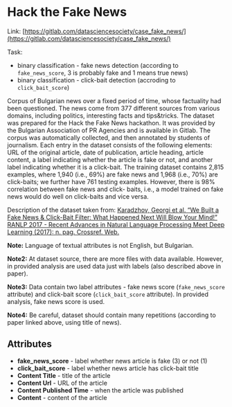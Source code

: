 # Hack the Fake News

Link: [https://gitlab.com/datasciencesociety/case_fake_news/](https://gitlab.com/datasciencesociety/case_fake_news/)

Task:
* binary classification - fake news detection (according to `fake_news_score`, 3 is probably fake and 1 means true news)
* binary classification - click-bait detection (accroding to `click_bait_score`)

Corpus of Bulgarian news over a fixed period of time, whose factuality had been questioned. The news come from 377 different sources from various domains, including politics, interesting facts and tips&tricks. The dataset was prepared for the Hack the Fake News hackathon. It was provided by the Bulgarian Association of PR Agencies and is available in Gitlab. The corpus was automatically collected, and then annotated by students of journalism. Each entry in the dataset consists of the following elements: URL of the original article, date of publication, article heading, article content, a label indicating whether the article is fake or not, and another label indicating whether it is a click-bait. The training dataset contains 2,815 examples, where 1,940 (i.e., 69%) are fake news and 1,968 (i.e., 70%) are click-baits; we further have 761 testing examples. However, there is 98% correlation between fake news and click- baits, i.e., a model trained on fake news would do well on click-baits and vice versa.

Description of the dataset taken from:
[Karadzhov, Georgi et al. “We Built a Fake News & Click-Bait Filter: What Happened Next Will Blow Your Mind!” RANLP 2017 - Recent Advances in Natural Language Processing Meet Deep Learning (2017): n. pag. Crossref. Web.](https://arxiv.org/abs/1803.03786)

**Note:** Language of textual attributes is not English, but Bulgarian.

**Note2:** At dataset source, there are more files with data available. However, in provided analysis are used data just with labels (also described above in paper).

**Note3:** Data contain two label attributes - fake news score (`fake_news_score` attribute) and click-bait score (`click_bait_score` attribute). In provided analysis, fake news score is used.

**Note4:** Be careful, dataset should contain many repetitions (according to paper linked above, using title of news).


## Attributes

* **fake_news_score** - label whether news article is fake (3) or not (1)
* **click_bait_score** - label whether news article has click-bait title
* **Content Title** - title of the article
* **Content Url** - URL of the article
* **Content Published Time** - when the article was published
* **Content** - content of the article
